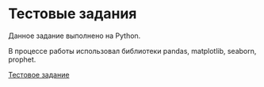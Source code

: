 # Тестовые задания
Данное задание выполнено на Python.

В процессе работы использовал библиотеки pandas, matplotlib, seaborn, prophet.

[Тестовое задание](https://github.com/Yourius/Tests/blob/main/tested_rbc.ipynb)
